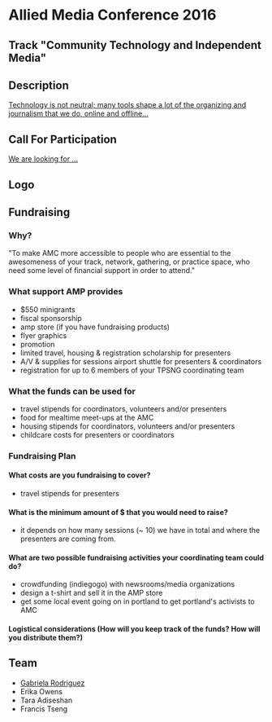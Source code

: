 # Allied Media Conference 2016

## Track "Community Technology and Independent Media"

## Description
[Technology is not neutral; many tools shape a lot of the organizing and journalism that we do, online and offline...](description.md)

## Call For Participation

[We are looking for ...](call-for-participation.md)

## Logo


## Fundraising

### Why?

"To make AMC more accessible to people who are essential to the awesomeness of your track, network, gathering, or practice space, who need some level of financial support in order to attend."

### What support AMP provides

- $550 minigrants
- fiscal sponsorship
- amp store (if you have fundraising products)
- flyer graphics
- promotion
- limited travel, housing & registration scholarship for presenters
- A/V & supplies for sessions
airport shuttle for presenters & coordinators
- registration for up to 6 members of your TPSNG coordinating team

### What the funds can be used for

- travel stipends for coordinators, volunteers and/or presenters
- food for mealtime meet-ups at the AMC
- housing stipends for coordinators, volunteers and/or presenters
- childcare costs for presenters or coordinators

### Fundraising Plan

#### What costs are you fundraising to cover?

- travel stipends for presenters

#### What is the minimum amount of $ that you would need to raise?  

- it depends on how many sessions (~ 10) we have in total and where the presenters are coming from.

#### What are two possible fundraising activities your coordinating team could do?

- crowdfunding (indiegogo) with newsrooms/media organizations
- design a t-shirt and sell it in the AMP store
- get some local event going on in portland to get portland's activists to AMC

#### Logistical considerations (How will you keep track of the funds? How will you distribute them?)

## Team

- [Gabriela Rodriguez](gabriela@mozillafoundation.org)
- Erika Owens
- Tara Adiseshan
- Francis Tseng
